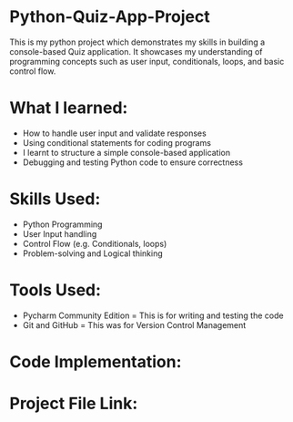 # Python-Quiz-App-Project
This is my python project which demonstrates my skills in building a console-based Quiz application. It showcases my understanding of programming concepts such as user input, conditionals, loops, and basic control flow.  

# What I learned: 
- How to handle user input and validate responses
- Using conditional statements for coding programs
- I learnt to structure a simple console-based application
- Debugging and testing Python code to ensure correctness

# Skills Used: 
- Python Programming
- User Input handling
- Control Flow (e.g. Conditionals, loops)
- Problem-solving and Logical thinking

# Tools Used: 
- Pycharm Community Edition = This is for writing and testing the code
- Git and GitHub = This was for Version Control Management

# Code Implementation: 







# Project File Link: 

